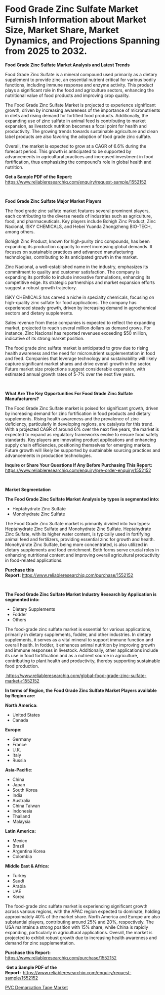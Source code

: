 <p><h1>Food Grade Zinc Sulfate Market Furnish Information about Market Size, Market Share, Market Dynamics, and Projections Spanning from 2025 to 2032.</h1></p><p><strong>Food Grade Zinc Sulfate Market Analysis and Latest Trends</strong></p>
<p><p>Food Grade Zinc Sulfate is a mineral compound used primarily as a dietary supplement to provide zinc, an essential nutrient critical for various bodily functions, including immune response and enzyme activity. This product plays a significant role in the food and agriculture sectors, enhancing the nutritional value of food products and improving crop quality.</p><p>The Food Grade Zinc Sulfate Market is projected to experience significant growth, driven by increasing awareness of the importance of micronutrients in diets and rising demand for fortified food products. Additionally, the expanding use of zinc sulfate in animal feed is contributing to market expansion, as livestock nutrition becomes a focal point for health and productivity. The growing trends towards sustainable agriculture and clean label products are also favoring the adoption of food grade zinc sulfate.</p><p>Overall, the market is expected to grow at a CAGR of 6.6% during the forecast period. This growth is anticipated to be supported by advancements in agricultural practices and increased investment in food fortification, thus emphasizing the compound's role in global health and nutrition.</p></p>
<p><strong>Get a Sample PDF of the Report:&nbsp;</strong> <a href="https://www.reliableresearchiq.com/enquiry/request-sample/1552152?utm_campaign=1581&utm_medium=2&utm_source=Github&utm_content=ia&utm_term=01022025&utm_id=food-grade-zinc-sulfate">https://www.reliableresearchiq.com/enquiry/request-sample/1552152</a></p>
<p>&nbsp;</p>
<p><strong>Food Grade Zinc Sulfate Major Market Players</strong></p>
<p><p>The food grade zinc sulfate market features several prominent players, each contributing to the diverse needs of industries such as agriculture, food, and pharmaceuticals. Key players include Bohigh Zinc Product, Zinc Nacional, ISKY CHEMICALS, and Hebei Yuanda Zhongzheng BIO-TECH, among others. </p><p>Bohigh Zinc Product, known for high-purity zinc compounds, has been expanding its production capacity to meet increasing global demands. It focuses on sustainable practices and advanced manufacturing technologies, contributing to its anticipated growth in the market.</p><p>Zinc Nacional, a well-established name in the industry, emphasizes its commitment to quality and customer satisfaction. The company is expanding its portfolio to include innovative formulations, enhancing its competitive edge. Its strategic partnerships and market expansion efforts suggest a robust growth trajectory.</p><p>ISKY CHEMICALS has carved a niche in specialty chemicals, focusing on high-quality zinc sulfate for food applications. The company has experienced steady growth, driven by increasing demand in agrochemical sectors and dietary supplements.</p><p>Sales revenue from these companies is expected to reflect the expanding market, projected to reach several million dollars as demand grows. For instance, Zinc Nacional has reported revenues exceeding $50 million, indicative of its strong market position. </p><p>The food grade zinc sulfate market is anticipated to grow due to rising health awareness and the need for micronutrient supplementation in food and feed. Companies that leverage technology and sustainability will likely capture significant market shares and drive overall growth in the sector. Future market size projections suggest considerable expansion, with estimated annual growth rates of 5-7% over the next five years.</p></p>
<p>&nbsp;</p>
<p><strong>What Are The Key Opportunities For Food Grade Zinc Sulfate Manufacturers?</strong></p>
<p><p>The Food Grade Zinc Sulfate market is poised for significant growth, driven by increasing demand for zinc fortification in food products and dietary supplements. Rising health awareness and the prevalence of zinc deficiency, particularly in developing regions, are catalysts for this trend. With a projected CAGR of around 6% over the next five years, the market is expected to expand as regulatory frameworks evolve to ensure food safety standards. Key players are innovating product applications and enhancing supply chain efficiencies, positioning themselves for emerging markets. Future growth will likely be supported by sustainable sourcing practices and advancements in production technologies.</p></p>
<p><strong>Inquire or Share Your Questions If Any Before Purchasing This Report:</strong> <a href="https://www.reliableresearchiq.com/enquiry/pre-order-enquiry/1552152?utm_campaign=1581&utm_medium=2&utm_source=Github&utm_content=ia&utm_term=01022025&utm_id=food-grade-zinc-sulfate">https://www.reliableresearchiq.com/enquiry/pre-order-enquiry/1552152</a></p>
<p>&nbsp;</p>
<p><strong>Market Segmentation</strong></p>
<p><strong>The Food Grade Zinc Sulfate Market Analysis by types is segmented into:</strong></p>
<p><ul><li>Heptahydrate Zinc Sulfate</li><li>Monohydrate Zinc Sulfate</li></ul></p>
<p><p>The Food Grade Zinc Sulfate market is primarily divided into two types: Heptahydrate Zinc Sulfate and Monohydrate Zinc Sulfate. Heptahydrate Zinc Sulfate, with its higher water content, is typically used in fortifying animal feed and fertilizers, providing essential zinc for growth and health. Monohydrate Zinc Sulfate, being more concentrated, is also utilized in dietary supplements and food enrichment. Both forms serve crucial roles in enhancing nutritional content and improving overall agricultural productivity in food-related applications.</p></p>
<p><strong>Purchase this Report:&nbsp;</strong><a href="https://www.reliableresearchiq.com/purchase/1552152?utm_campaign=1581&utm_medium=2&utm_source=Github&utm_content=ia&utm_term=01022025&utm_id=food-grade-zinc-sulfate">https://www.reliableresearchiq.com/purchase/1552152</a></p>
<p>&nbsp;</p>
<p><strong>The Food Grade Zinc Sulfate Market Industry Research by Application is segmented into:</strong></p>
<p><ul><li>Dietary Supplements</li><li>Fodder</li><li>Others</li></ul></p>
<p><p>The food-grade zinc sulfate market is essential for various applications, primarily in dietary supplements, fodder, and other industries. In dietary supplements, it serves as a vital mineral to support immune function and overall health. In fodder, it enhances animal nutrition by improving growth and immune responses in livestock. Additionally, other applications include its use in food fortification and as a nutrient source in agriculture, contributing to plant health and productivity, thereby supporting sustainable food production.</p></p>
<p><a href="https://www.reliableresearchiq.com/global-food-grade-zinc-sulfate-market-r1552152?utm_campaign=1581&utm_medium=2&utm_source=Github&utm_content=ia&utm_term=01022025&utm_id=food-grade-zinc-sulfate">&nbsp;https://www.reliableresearchiq.com/global-food-grade-zinc-sulfate-market-r1552152</a></p>
<p><strong>In terms of Region, the Food Grade Zinc Sulfate Market Players available by Region are:</strong></p>
<p>
    <p> <strong> North America: </strong>
        <ul>
            <li>United States</li>
            <li>Canada</li>
        </ul>
        </p> 
    <p> <strong> Europe: </strong>
        <ul>
            <li>Germany</li>
            <li>France</li>
            <li>U.K.</li>
            <li>Italy</li>
            <li>Russia</li>
        </ul>
        </p> 
    <p> <strong> Asia-Pacific: </strong>
        <ul>
            <li>China</li>
            <li>Japan</li>
            <li>South Korea</li>
            <li>India</li>
            <li>Australia</li>
            <li>China Taiwan</li>
            <li>Indonesia</li>
            <li>Thailand</li>
            <li>Malaysia</li>
        </ul>
        </p> 
    <p> <strong> Latin America: </strong>
        <ul>
            <li>Mexico</li>
            <li>Brazil</li>
            <li>Argentina Korea</li>
            <li>Colombia</li>
        </ul>
        </p> 
    <p> <strong> Middle East & Africa: </strong>
        <ul>
            <li>Turkey</li>
            <li>Saudi</li>
            <li>Arabia</li>
            <li>UAE</li>
            <li>Korea</li>
        </ul>
    </p>
    </p>
<p><p>The food-grade zinc sulfate market is experiencing significant growth across various regions, with the APAC region expected to dominate, holding approximately 40% of the market share. North America and Europe are also substantial players, contributing around 25% and 20%, respectively. The USA maintains a strong position with 15% share, while China is rapidly expanding, particularly in agricultural applications. Overall, the market is projected to exhibit robust growth due to increasing health awareness and demand for zinc supplementation.</p></p>
<p><strong>Purchase this Report: </strong><a href="https://www.reliableresearchiq.com/purchase/1552152?utm_campaign=1581&utm_medium=2&utm_source=Github&utm_content=ia&utm_term=01022025&utm_id=food-grade-zinc-sulfate">https://www.reliableresearchiq.com/purchase/1552152</a></p>
<p>&nbsp;<strong>Get a Sample PDF of the Report:&nbsp;&nbsp;</strong><a href="https://www.reliableresearchiq.com/enquiry/request-sample/1552152?utm_campaign=1581&utm_medium=2&utm_source=Github&utm_content=ia&utm_term=01022025&utm_id=food-grade-zinc-sulfate">https://www.reliableresearchiq.com/enquiry/request-sample/1552152</a></p>
<p><strong></strong></p>
<p><p><a href="https://github.com/willjis/Market-Research-Report-List-1/blob/main/pvc-demarcation-tape-market.md?utm_campaign=1581&utm_medium=2&utm_source=Github&utm_content=ia&utm_term=01022025&utm_id=food-grade-zinc-sulfate">PVC Demarcation Tape Market</a></p></p>